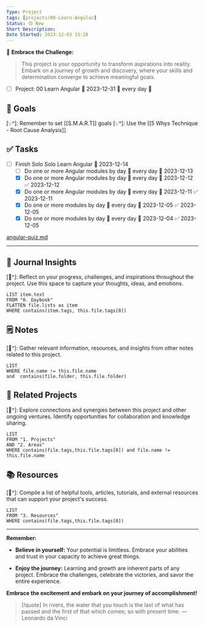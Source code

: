 ```yaml
---
Type: Project
tags: [projects/00-Learn-Angular]
Status: 🟡 New
Short Description:
Date Started: 2023-12-03 15:28
---
```

🌟 **Embrace the Challenge:** 
> This project is your opportunity to transform aspirations into reality. Embark on a journey of growth and discovery, where your skills and determination converge to achieve meaningful goals.

- [ ] Project: 00 Learn Angular  📅 2023-12-31 🔁 every day 🔺  

## 🎯 **Goals**
[💡^]: Remember to set [[S.M.A.R.T]] goals
[💡^]: Use the [[5 Whys Technique - Root Cause Analysis]]


## ✅ **Tasks**

- [ ] Finish Solo Solo Learn Angular 📅 2023-12-14
	- [ ] Do one or more Angular modules by day 🔁 every day 🛫 2023-12-13
	- [x] Do one or more Angular modules by day 🔁 every day 🛫 2023-12-12 ✅ 2023-12-12
	- [x] Do one or more Angular modules by day 🔁 every day 🛫 2023-12-11 ✅ 2023-12-11
	- [x] Do one or more modules by day 🔁 every day 🛫 2023-12-05 ✅ 2023-12-05
	- [x] Do one or more modules by day 🔁 every day 🛫 2023-12-04 ✅ 2023-12-05

[angular-quiz.md](https://github.com/Ebazhanov/linkedin-skill-assessments-quizzes/blob/main/angular/angular-quiz.md)

---
## 📖 Journal Insights
[💭^]: Reflect on your progress, challenges, and inspirations throughout the project. Use this space to capture your thoughts, ideas, and emotions.

``` dataview
LIST item.text
FROM "0. Daybook"
FLATTEN file.lists as item
WHERE contains(item.tags, this.file.tags[0])

```

## 🗒 Notes
[💭^]: Gather relevant information, resources, and insights from other notes related to this project.
``` dataview
LIST 
WHERE file.name != this.file.name 
and  contains(file.folder, this.file.folder)
```


## 🤝 Related Projects
[💭^]: Explore connections and synergies between this project and other ongoing ventures. Identify opportunities for collaboration and knowledge sharing.
``` dataview
LIST 
FROM "1. Projects"
AND "2. Areas"
WHERE contains(file.tags,this.file.tags[0]) and file.name != this.file.name
```

## 📚 Resources
[💭^]: Compile a list of helpful tools, articles, tutorials, and external resources that can support your project's success.
``` dataview
LIST 
FROM "3. Resources"
WHERE contains(file.tags,this.file.tags[0])
```


---
**Remember:**

- **Believe in yourself:** Your potential is limitless. Embrace your abilities and trust in your capacity to achieve great things.

- **Enjoy the journey:** Learning and growth are inherent parts of any project. Embrace the challenges, celebrate the victories, and savor the entire experience.

**Embrace the excitement and embark on your journey of accomplishment!**

> [!quote] In rivers, the water that you touch is the last of what has passed and the first of that which comes; so with present time.
> — Leonardo da Vinci
